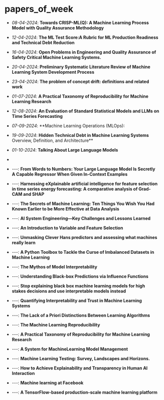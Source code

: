 # papers_of_week

* *08-04-2024*: **Towards CRISP-ML(Q): A Machine Learning Process Model
with Quality Assurance Methodology**
* *12-04-2024*: **The ML Test Score:A Rubric for ML Production Readiness and Technical Debt Reduction**
*  *16-04-2024*: **Open Problems in Engineering and Quality Assurance of Safety Critical Machine Learning
Systems.**
* *20-04-2024*: **Preliminary Systematic
Literature Review of Machine Learning System Development Process**
* *23-04-2024*: **The problem of concept drift: definitions and related work**
*  *01-07-2024*: **A Practical Taxonomy of Reproducibility for Machine Learning Research**
*  *12-08-2024*: **An Evaluation of Standard Statistical Models and
LLMs on Time Series Forecasting**

*  *07-09-2024*: **Machine Learning Operations (MLOps):

* *19-09-2024*: **Hidden Technical Debt in Machine Learning Systems**
Overview, Definition, and Architecture**

* *01-10-2024*: **Talking About Large Language Models**
* 
* *---*: **From Words to Numbers: Your Large Language Model Is Secretly A Capable Regressor When Given In-Context Examples**
* *---*: **Harnessing eXplainable artificial intelligence for feature selection in time series energy forecasting: A comparative analysis of Grad-CAM and SHAP**
* *---*: **The Secrets of Machine Learning: Ten Things You Wish You Had Known Earlier to be More Effective at
Data Analysis**
* *---*: **AI System Engineering—Key Challenges and Lessons Learned**
* *---*: **An Introduction to Variable and Feature Selection**
* *---*: **Unmasking Clever Hans predictors and assessing
what machines really learn**
* *---*: **A Python Toolbox to Tackle the Curse of Imbalanced Datasets in
Machine Learning**
* *---*: **The Mythos of Model Interpretability**
* *---*: **Understanding Black-box Predictions via Influence Functions**
* *---*: **Stop explaining black box machine learning models for high stakes decisions and use interpretable models instead**
* *---*: **Quantifying Interpretability and Trust in Machine Learning Systems**
* *---*: **The Lack of a Priori Distinctions Between Learning Algorithms**
* *---*: **The Machine Learning Reproducibility**
* *---*: **A Practical Taxonomy of Reproducibility for Machine Learning Research**
* *---*: **A System for MachineLearning Model Management**
* *---*: **Machine Learning Testing: Survey, Landscapes and Horizons.**
* *---*: **How to Achieve Explainability and Transparency in Human AI Interaction**
* *---*: **Machine learning at Facebook**
* *---*: **A TensorFlow-based production-scale machine learning platform**
